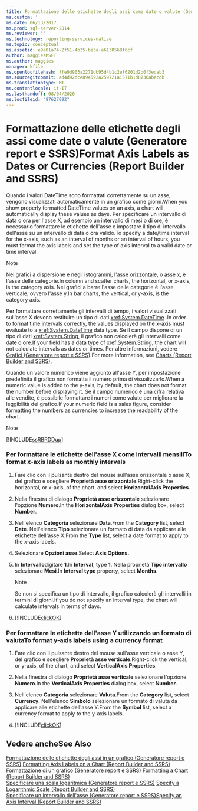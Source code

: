 ```yaml
---
title: Formattazione delle etichette degli assi come date o valute (Generatore report e SSRS) | Microsoft Docs
ms.custom: ''
ms.date: 06/13/2017
ms.prod: sql-server-2014
ms.reviewer: ''
ms.technology: reporting-services-native
ms.topic: conceptual
ms.assetid: e9a01a74-2f51-4b35-be3a-a6138568f6cf
author: maggiesMSFT
ms.author: maggies
manager: kfile
ms.openlocfilehash: ffe9d903a2271db95d4b1c2ef6201d2b0f3edab3
ms.sourcegitcommit: ad4d92dce894592a259721a1571b1d8736abacdb
ms.translationtype: MT
ms.contentlocale: it-IT
ms.lasthandoff: 08/04/2020
ms.locfileid: "87627092"
---
```

# <a name="format-axis-labels-as-dates-or-currencies-report-builder-and-ssrs"></a><span data-ttu-id="d0cf7-102">Formattazione delle etichette degli assi come date o valute (Generatore report e SSRS)</span><span class="sxs-lookup"><span data-stu-id="d0cf7-102">Format Axis Labels as Dates or Currencies (Report Builder and SSRS)</span></span>
  <span data-ttu-id="d0cf7-103">Quando i valori DateTime sono formattati correttamente su un asse, vengono visualizzati automaticamente in un grafico come giorni.</span><span class="sxs-lookup"><span data-stu-id="d0cf7-103">When you show properly formatted DateTime values on an axis, a chart will automatically display these values as days.</span></span> <span data-ttu-id="d0cf7-104">Per specificare un intervallo di data o ora per l'asse X, ad esempio un intervallo di mesi o di ore, è necessario formattare le etichette dell'asse e impostare il tipo di intervallo dell'asse su un intervallo di data o ora valido.</span><span class="sxs-lookup"><span data-stu-id="d0cf7-104">To specify a date/time interval for the x-axis, such as an interval of months or an interval of hours, you must format the axis labels and set the type of axis interval to a valid date or time interval.</span></span>  
  
> [!NOTE]  
>  <span data-ttu-id="d0cf7-105">Nei grafici a dispersione e negli istogrammi, l'asse orizzontale, o asse x, è l'asse delle categorie.</span><span class="sxs-lookup"><span data-stu-id="d0cf7-105">In column and scatter charts, the horizontal, or x-axis, is the category axis.</span></span> <span data-ttu-id="d0cf7-106">Nei grafici a barre l'asse delle categorie è l'asse verticale, ovvero l'asse y.</span><span class="sxs-lookup"><span data-stu-id="d0cf7-106">In bar charts, the vertical, or y-axis, is the category axis.</span></span>  
  
 <span data-ttu-id="d0cf7-107">Per formattare correttamente gli intervalli di tempo, i valori visualizzati sull'asse X devono restituire un tipo di dati <xref:System.DateTime> .</span><span class="sxs-lookup"><span data-stu-id="d0cf7-107">In order to format time intervals correctly, the values displayed on the x-axis must evaluate to a <xref:System.DateTime> data type.</span></span> <span data-ttu-id="d0cf7-108">Se il campo dispone di un tipo di dati <xref:System.String>, il grafico non calcolerà gli intervalli come date o ore.</span><span class="sxs-lookup"><span data-stu-id="d0cf7-108">If your field has a data type of <xref:System.String>, the chart will not calculate intervals as dates or times.</span></span> <span data-ttu-id="d0cf7-109">Per altre informazioni, vedere [Grafici &#40;Generatore report e SSRS&#41;](charts-report-builder-and-ssrs.md).</span><span class="sxs-lookup"><span data-stu-id="d0cf7-109">For more information, see [Charts &#40;Report Builder and SSRS&#41;](charts-report-builder-and-ssrs.md).</span></span>  
  
 <span data-ttu-id="d0cf7-110">Quando un valore numerico viene aggiunto all'asse Y, per impostazione predefinita il grafico non formatta il numero prima di visualizzarlo.</span><span class="sxs-lookup"><span data-stu-id="d0cf7-110">When a numeric value is added to the y-axis, by default, the chart does not format the number before displaying it.</span></span> <span data-ttu-id="d0cf7-111">Se il campo numerico è una cifra relativa alle vendite, è possibile formattare i numeri come valute per migliorare la leggibilità del grafico.</span><span class="sxs-lookup"><span data-stu-id="d0cf7-111">If your numeric field is a sales figure, consider formatting the numbers as currencies to increase the readability of the chart.</span></span>  
  
> [!NOTE]  
>  [!INCLUDE[ssRBRDDup](../../includes/ssrbrddup-md.md)]  
  
### <a name="to-format-x-axis-labels-as-monthly-intervals"></a><span data-ttu-id="d0cf7-112">Per formattare le etichette dell'asse X come intervalli mensili</span><span class="sxs-lookup"><span data-stu-id="d0cf7-112">To format x-axis labels as monthly intervals</span></span>  
  
1.  <span data-ttu-id="d0cf7-113">Fare clic con il pulsante destro del mouse sull'asse orizzontale o asse X, del grafico e scegliere **Proprietà asse orizzontale**.</span><span class="sxs-lookup"><span data-stu-id="d0cf7-113">Right-click the horizontal, or x-axis, of the chart, and select **HorizontalAxis Properties**.</span></span>  
  
2.  <span data-ttu-id="d0cf7-114">Nella finestra di dialogo **Proprietà asse orizzontale** selezionare l'opzione **Numero**.</span><span class="sxs-lookup"><span data-stu-id="d0cf7-114">In the **HorizontalAxis Properties** dialog box, select **Number**.</span></span>  
  
3.  <span data-ttu-id="d0cf7-115">Nell'elenco **Categoria** selezionare **Data**.</span><span class="sxs-lookup"><span data-stu-id="d0cf7-115">From the **Category** list, select **Date**.</span></span> <span data-ttu-id="d0cf7-116">Nell'elenco **Tipo** selezionare un formato di data da applicare alle etichette dell'asse X.</span><span class="sxs-lookup"><span data-stu-id="d0cf7-116">From the **Type** list, select a date format to apply to the x-axis labels.</span></span>  
  
4.  <span data-ttu-id="d0cf7-117">Selezionare **Opzioni asse**.</span><span class="sxs-lookup"><span data-stu-id="d0cf7-117">Select **Axis Options.**</span></span>  
  
5.  <span data-ttu-id="d0cf7-118">In **Intervallo**digitare **1**.</span><span class="sxs-lookup"><span data-stu-id="d0cf7-118">In **Interval**, type **1**.</span></span> <span data-ttu-id="d0cf7-119">Nella proprietà **Tipo intervallo** selezionare **Mesi**.</span><span class="sxs-lookup"><span data-stu-id="d0cf7-119">In **Interval type** property, select **Months**.</span></span>  
  
    > [!NOTE]  
    >  <span data-ttu-id="d0cf7-120">Se non si specifica un tipo di intervallo, il grafico calcolerà gli intervalli in termini di giorni.</span><span class="sxs-lookup"><span data-stu-id="d0cf7-120">If you do not specify an interval type, the chart will calculate intervals in terms of days.</span></span>  
  
6.  [!INCLUDE[clickOK](../../includes/clickok-md.md)]  
  
### <a name="to-format-y-axis-labels-using-a-currency-format"></a><span data-ttu-id="d0cf7-121">Per formattare le etichette dell'asse Y utilizzando un formato di valuta</span><span class="sxs-lookup"><span data-stu-id="d0cf7-121">To format y-axis labels using a currency format</span></span>  
  
1.  <span data-ttu-id="d0cf7-122">Fare clic con il pulsante destro del mouse sull'asse verticale o asse Y, del grafico e scegliere **Proprietà asse verticale**.</span><span class="sxs-lookup"><span data-stu-id="d0cf7-122">Right-click the vertical, or y-axis, of the chart, and select **VerticalAxis Properties**.</span></span>  
  
2.  <span data-ttu-id="d0cf7-123">Nella finestra di dialogo **Proprietà asse verticale** selezionare l'opzione **Numero**.</span><span class="sxs-lookup"><span data-stu-id="d0cf7-123">In the **VerticalAxis Properties** dialog box, select **Number**.</span></span>  
  
3.  <span data-ttu-id="d0cf7-124">Nell'elenco **Categoria** selezionare **Valuta**.</span><span class="sxs-lookup"><span data-stu-id="d0cf7-124">From the **Category** list, select **Currency**.</span></span> <span data-ttu-id="d0cf7-125">Nell'elenco **Simbolo** selezionare un formato di valuta da applicare alle etichette dell'asse Y.</span><span class="sxs-lookup"><span data-stu-id="d0cf7-125">From the **Symbol** list, select a currency format to apply to the y-axis labels.</span></span>  
  
4.  [!INCLUDE[clickOK](../../includes/clickok-md.md)]  
  
## <a name="see-also"></a><span data-ttu-id="d0cf7-126">Vedere anche</span><span class="sxs-lookup"><span data-stu-id="d0cf7-126">See Also</span></span>  
 <span data-ttu-id="d0cf7-127">[Formattazione delle etichette degli assi in un grafico &#40;Generatore report e SSRS&#41;](formatting-axis-labels-on-a-chart-report-builder-and-ssrs.md) </span><span class="sxs-lookup"><span data-stu-id="d0cf7-127">[Formatting Axis Labels on a Chart &#40;Report Builder and SSRS&#41;](formatting-axis-labels-on-a-chart-report-builder-and-ssrs.md) </span></span>  
 <span data-ttu-id="d0cf7-128">[Formattazione di un grafico &#40;Generatore report e SSRS&#41;](formatting-a-chart-report-builder-and-ssrs.md) </span><span class="sxs-lookup"><span data-stu-id="d0cf7-128">[Formatting a Chart &#40;Report Builder and SSRS&#41;](formatting-a-chart-report-builder-and-ssrs.md) </span></span>  
 <span data-ttu-id="d0cf7-129">[Specificare una scala logaritmica &#40;Generatore report e SSRS&#41;](specify-a-logarithmic-scale-report-builder-and-ssrs.md) </span><span class="sxs-lookup"><span data-stu-id="d0cf7-129">[Specify a Logarithmic Scale &#40;Report Builder and SSRS&#41;](specify-a-logarithmic-scale-report-builder-and-ssrs.md) </span></span>  
 [<span data-ttu-id="d0cf7-130">Specificare un intervallo dell'asse &#40;Generatore report e SSRS&#41;</span><span class="sxs-lookup"><span data-stu-id="d0cf7-130">Specify an Axis Interval &#40;Report Builder and SSRS&#41;</span></span>](specify-an-axis-interval-report-builder-and-ssrs.md)  
  
  

